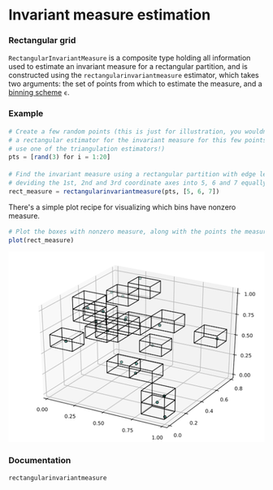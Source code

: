 # Invariant measure estimation

### Rectangular grid

`RectangularInvariantMeasure` is a composite type holding all information used to estimate 
an invariant measure for a rectangular partition, and is constructed using the 
`rectangularinvariantmeasure` estimator, which takes two arguments: the set of points from 
which to estimate the measure, and a [binning scheme](../../glossary/dicretization.md) `ϵ`.

### Example 

```julia 
# Create a few random points (this is just for illustration, you wouldn't want to use 
# a rectangular estimator for the invariant measure for this few points; in that case, 
# use one of the triangulation estimators!)
pts = [rand(3) for i = 1:20]

# Find the invariant measure using a rectangular partition with edge lengths derived from
# deviding the 1st, 2nd and 3rd coordinate axes into 5, 6 and 7 equally spaced intervals.
rect_measure = rectangularinvariantmeasure(pts, [5, 6, 7])
```

There's a simple plot recipe for visualizing which bins have nonzero measure.

```julia 
# Plot the boxes with nonzero measure, along with the points the measure was estimated from
plot(rect_measure)
```

![](rectangular_invariant_measure_567_20points.svg)

### Documentation

```@docs
rectangularinvariantmeasure
```
